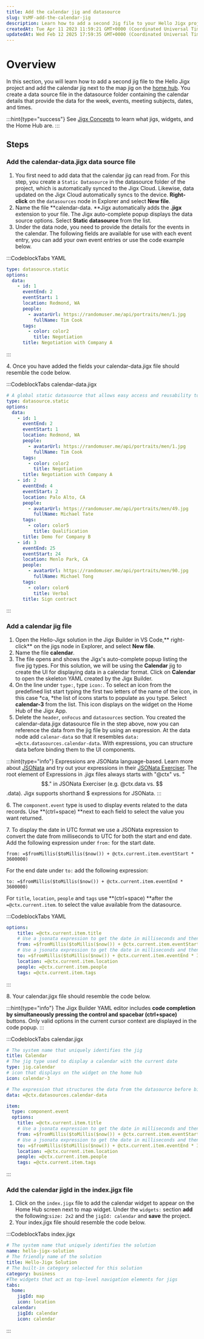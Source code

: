 ```yaml
---
title: Add the calendar jig and datasource
slug: VsMF-add-the-calendar-jig
description: Learn how to add a second Jig file to your Hello Jigx project and enhance your Home Experience by placing a calendar Jig alongside the map Jig. Create a data source file for calendar details, add and configure a calendar Jig using YAML code, and integrate
createdAt: Tue Apr 11 2023 11:59:21 GMT+0000 (Coordinated Universal Time)
updatedAt: Wed Feb 12 2025 17:59:35 GMT+0000 (Coordinated Universal Time)
---
```


# Overview

In this section, you will learn how to add a second jig file to the Hello Jigx project and add the calendar jig next to the map jig on the [home hub](<./../../../Building Apps with Jigx/UI/Home Hub.md>).  You create a data source file in the datasource folder containing the calendar details that provide the data for the week, events, meeting subjects, dates, and times.&#x20;

:::hint{type="success"}
See [Jigx Concepts](<./../../../Understanding the basics/Jigx Concepts.md>) to learn what jigs, widgets, and the Home Hub are.
:::

## Steps

### Add the calendar-data.jigx data source file&#x20;

1. You first need to add data that the calendar jig can read from. For this step, you create a `Static Datasource` in the datasource folder of the project, which is automatically synced to the Jigx Cloud. Likewise, data updated on the Jigx Cloud automatically syncs to the device. **Right-click** on the `datasources` node in Explorer and select **New file**.
2. Name the file **calendar-data. **Jigx automatically adds the **.jigx** extension to your file. The Jigx auto-complete popup displays the data source options. Select **Static datasource** from the list.
3. Under the data node, you need to provide the details for the events in the calendar. The following fields are available for use with each event entry, you can add your own event entries or use the code example below.

:::CodeblockTabs
YAML

```yaml
type: datasource.static
options:
  data:
    - id: 1
      eventEnd: 2 
      eventStart: 1 
      location: Redmond, WA 
      people:
        - avatarUrl: https://randomuser.me/api/portraits/men/1.jpg   
          fullName: Tim Cook 
      tags:
        - color: color2 
          title: Negotiation 
      title: Negotiation with Company A
```
:::

4\. Once you have added the fields your calendar-data.jigx file should resemble the code below.

:::CodeblockTabs
calendar-data.jigx

```yaml
# A global static datasource that allows easy access and reusability to the data across various jigs and components
type: datasource.static
options:
  data:
    - id: 1
      eventEnd: 2 
      eventStart: 1 
      location: Redmond, WA 
      people:
        - avatarUrl: https://randomuser.me/api/portraits/men/1.jpg   
          fullName: Tim Cook 
      tags:
        - color: color2 
          title: Negotiation 
      title: Negotiation with Company A
    - id: 2
      eventEnd: 4
      eventStart: 2  
      location: Palo Alto, CA
      people:
        - avatarUrl: https://randomuser.me/api/portraits/men/49.jpg
          fullName: Michael Tate
      tags:
        - color: color5
          title: Qualification
      title: Demo for Company B
    - id: 3
      eventEnd: 25
      eventStart: 24
      location: Menlo Park, CA
      people:
        - avatarUrl: https://randomuser.me/api/portraits/men/90.jpg
          fullName: Michael Tong
      tags:
        - color: color6
          title: Verbal
      title: Sign contract  
```
:::

### Add a calendar jig file

1. Open the Hello-Jigx solution in the Jigx Builder in VS Code,** right-click** on the jigs node in Explorer, and select **New file**.
2. Name the file **calendar**.
3. The file opens and shows the Jigx's auto-complete popup listing the five jig types. For this solution, we will be using the **Calendar** jig to create the UI for displaying data in a calendar format. Click on **Calendar** to open the skeleton YAML created by the Jigx Builder.&#x20;
4. On the line under `type:`, type `icon:`. To select an icon from the predefined list start typing the first two letters of the name of the icon, in this case *ca, *the list of icons starts to populate as you type. Select **calendar-3** from the list. This icon displays on the widget on the Home Hub of the Jigx App.
5. Delete the `header`, `onFocus` and `datasources` section. You created the calendar-data.jigx datasource file in the step above, now you can reference the data from the jig file by using an expression.  At the data node add `calenar-data` so that it resembles `data: =@ctx.datasources.calendar-data`. With expressions, you can structure data before binding them to the UI components.&#x20;

:::hint{type="info"}
Expressions are JSONata language-based. Learn more about <a href="https://jsonata.org/" target="_blank">JSONata</a> and try out your expressions in their <a href="https://try.jsonata.org/" target="_blank">JSONata Exerciser</a>. The root element of Expressions in .jigx files always starts with "@ctx" vs. "$$." in JSONata Exerciser (e.g. @ctx.data vs. $$.data). Jigx supports shorthand $ expressions for JSONata.
:::

6\. The `component.event` type is used to display events related to the data records. Use **(ctrl+space) **next to each field to select the value you want returned.

7\. To display the date in UTC format we use a JSONata expression to convert the date from milliseconds to UTC for both the start and end date.  Add the following expression under `from:` for the start date.

`from: =$fromMillis($toMillis($now()) + @ctx.current.item.eventStart * 3600000)`

For the end date under `to:` add the following expression:

`to: =$fromMillis($toMillis($now()) + @ctx.current.item.eventEnd * 3600000)`

For `title`, `location`, `people` and `tags` use **(ctrl+space) **after the `=@ctx.current.item`. to select the value available from the datasource.

:::CodeblockTabs
YAML

```yaml
options:
    title: =@ctx.current.item.title
    # Use a jsonata expression to get the date in milliseconds and then convert it to UCT for the start time 
    from: =$fromMillis($toMillis($now()) + @ctx.current.item.eventStart * 3600000)
    # Use a jsonata expression to get the date in milliseconds and then convert it to UCT for the end time
    to: =$fromMillis($toMillis($now()) + @ctx.current.item.eventEnd * 3600000)
    location: =@ctx.current.item.location
    people: =@ctx.current.item.people
    tags: =@ctx.current.item.tags
```
:::

8\. Your calendar.jigx file should resemble the code below.

:::hint{type="info"}
The Jigx Builder YAML editor includes **code completion by simultaneously pressing the control and spacebar (ctrl+space)** buttons. Only valid options in the current cursor context are displayed in the code popup.
:::

:::CodeblockTabs
calendar.jigx

```yaml
# The system name that uniquely identifies the jig
title: Calendar
# The jig type used to display a calendar with the current date
type: jig.calendar
# icon that displays on the widget on the home hub
icon: calendar-3

# The expression that structures the data from the datasource before binding it to the jig. Expressions are JSONata based
data: =@ctx.datasources.calendar-data

item:
  type: component.event
  options:
    title: =@ctx.current.item.title
    # Use a jsonata expression to get the date in milliseconds and then convert it to UCT for the start time 
    from: =$fromMillis($toMillis($now()) + @ctx.current.item.eventStart * 3600000)
    # Use a jsonata expression to get the date in milliseconds and then convert it to UCT for the end time
    to: =$fromMillis($toMillis($now()) + @ctx.current.item.eventEnd * 3600000)
    location: =@ctx.current.item.location
    people: =@ctx.current.item.people
    tags: =@ctx.current.item.tags
```
:::

### Add the calendar jigId in the index.jigx file&#x20;

1. Click on the `index.jigx` file to add the calendar widget to appear on the Home Hub screen next to map widget. Under the `widgets:` section **add** the following:`size: 2x2` and the `jigId: calendar` and **save** the project.&#x20;
2. Your index.jigx file should resemble the code below.

:::CodeblockTabs
index.jigx

```yaml
# The system name that uniquely identifies the solution
name: hello-jigx-solution
# The friendly name of the solution
title: Hello-Jigx Solution
# The built-in category selected for this solution
category: business
#The widgets that act as top-level navigation elements for jigs
tabs:
  home:
    jigId: map
    icon: location
  calendar:
    jigId: calendar
    icon: calendar
```
:::

